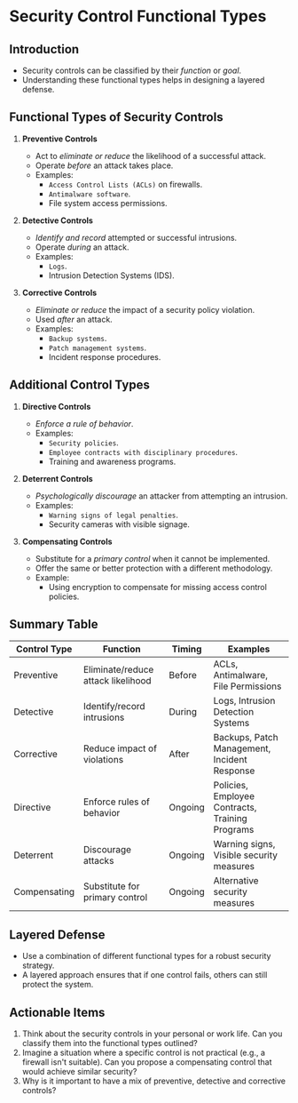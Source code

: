# Security Control Functional Types

## Introduction
- Security controls can be classified by their *function* or *goal*.
- Understanding these functional types helps in designing a layered defense.

## Functional Types of Security Controls

1.  **Preventive Controls**
    -   Act to *eliminate or reduce* the likelihood of a successful attack.
    -   Operate *before* an attack takes place.
    -   Examples:
        -   `Access Control Lists (ACLs)` on firewalls.
        -   `Antimalware software`.
        -   File system access permissions.

2.  **Detective Controls**
    -   *Identify and record* attempted or successful intrusions.
    -   Operate *during* an attack.
    -   Examples:
        -   `Logs`.
        -   Intrusion Detection Systems (IDS).

3.  **Corrective Controls**
    -   *Eliminate or reduce* the impact of a security policy violation.
    -   Used *after* an attack.
    -   Examples:
        -   `Backup systems`.
        -   `Patch management systems`.
        -   Incident response procedures.

## Additional Control Types

1.  **Directive Controls**
    -   *Enforce a rule of behavior*.
    -   Examples:
        -   `Security policies`.
        -   `Employee contracts with disciplinary procedures`.
        -   Training and awareness programs.

2.  **Deterrent Controls**
    -   *Psychologically discourage* an attacker from attempting an intrusion.
    -   Examples:
        -   `Warning signs of legal penalties`.
        -   Security cameras with visible signage.

3.  **Compensating Controls**
    -   Substitute for a *primary control* when it cannot be implemented.
    -   Offer the same or better protection with a different methodology.
    -   Example:
        -   Using encryption to compensate for missing access control policies.

## Summary Table

| Control Type      | Function                      | Timing       | Examples                                                |
|-------------------|-------------------------------|--------------|---------------------------------------------------------|
| Preventive        | Eliminate/reduce attack likelihood | Before     | ACLs, Antimalware, File Permissions                |
| Detective         | Identify/record intrusions   | During     | Logs, Intrusion Detection Systems                     |
| Corrective        | Reduce impact of violations      | After      | Backups, Patch Management, Incident Response              |
| Directive         | Enforce rules of behavior    | Ongoing       | Policies, Employee Contracts, Training Programs      |
| Deterrent         | Discourage attacks          | Ongoing       | Warning signs, Visible security measures                |
| Compensating      | Substitute for primary control | Ongoing      | Alternative security measures                                |

## Layered Defense
-   Use a combination of different functional types for a robust security strategy.
-   A layered approach ensures that if one control fails, others can still protect the system.

## Actionable Items

1.  Think about the security controls in your personal or work life. Can you classify them into the functional types outlined?
2.  Imagine a situation where a specific control is not practical (e.g., a firewall isn't suitable). Can you propose a compensating control that would achieve similar security?
3.  Why is it important to have a mix of preventive, detective and corrective controls?

